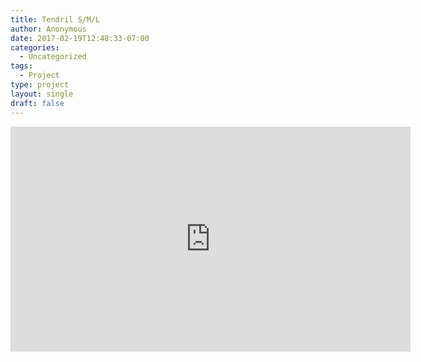 ```yaml
---
title: Tendril S/M/L
author: Anonymous
date: 2017-02-19T12:48:33-07:00
categories:
  - Uncategorized
tags:
  - Project
type: project
layout: single
draft: false
---
```


<iframe src="https://player.vimeo.com/video/28734954" width="640" height="360" frameborder="0" webkitallowfullscreen mozallowfullscreen allowfullscreen></iframe>
